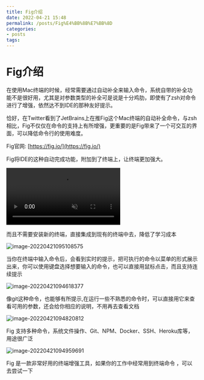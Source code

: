 ```yaml
---
title: Fig介绍
date: 2022-04-21 15:48
permalink: /posts/Fig%E4%BB%8B%E7%BB%8D
categories:
- posts
tags: 
---
```

# Fig介绍

在使用Mac终端的时候，经常需要通过自动补全来输入命令，系统自带的补全功能不是很好用，尤其是对参数类型的补全可是说是十分鸡肋，即使有了zsh对命令进行了增强，依然达不到IDE的那种友好提示。

恰好，在Twitter看到了JetBrains上在推Fig这个Mac终端的自动补全命令，与zsh相比，Fig不仅仅在命令的支持上有所增强，更重要的是Fig带来了一个可交互的界面，可以降低命令行的使用难度。

Fig官网: [https://fig.io/](https://fig.io/)

Fig将IDE的这种自动完成功能，附加到了终端上，让终端更加强大。

<video autoplay muted src="https://www.shiyitopo.tech/uPic/main-demo-grey.mp4"></video>

而且不需要安装新的终端，直接集成到现有的终端中去，降低了学习成本

![image-20220421095108575](https://image.ztianzeng.com/uPic/image-20220421095108575.png)

当你在终端中输入命令后，会看到实时的提示，把可执行的命令以菜单的形式展示出来，你可以使用键盘选择想要输入的命令，也可以直接用鼠标点击，而且支持连续提示

![image-20220421094618377](https://image.ztianzeng.com/uPic/image-20220421094618377.png)

像git这种命令，也能够有所提示,在运行一些不熟悉的命令时，可以直接用它来查看可用的参数，还会给你相应的说明，不用再去查看文档

![image-20220421094820812](https://image.ztianzeng.com/uPic/image-20220421094820812.png)

Fig 支持多种命令，系统文件操作、Git、NPM、Docker、SSH、Heroku库等，用途很广泛

![image-20220421094959691](https://image.ztianzeng.com/uPic/image-20220421094959691.png)

Fig 是一款非常好用的终端增强工具，如果你的工作中经常用到终端命令 ，可以去尝试一下

‍
